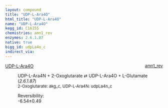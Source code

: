 ```yaml
---
layout: compound
title: "UDP-L-Ara4O"
html_title: "UDP-L-Ara4O"
name: "UDP-L-Ara4O"
kegg_id: C16155
chemistries: amn1_rev
enzymes: 2.6.1.87
native: true
bigg_id: udpLa4o_c
indirect_via: 
---
```

<dl><dt class='rs-product'><a href='/compounds/C16155' class='link-dark' data-bs-toggle='tooltip' data-bs-html='true' data-bs-title='KEGG: C16155'>UDP-L-Ara4O</a><span style='float: right; max-width: 40%'><a href='/chemistries/amn1_rev' class='link-dark opacity-50' style='font-size: small; word-wrap: anywhere;'>amn1_rev</a></span></dt><dd><p>UDP-L-Ara4N + 2-Oxoglutarate &#8644; UDP-L-Ara4O + L-Glutamate (<i>2.6.1.87</i>)<br /><span style='font-size: small;'><span data-bs-toggle='tooltip' data-bs-html='true' data-bs-title='KEGG: C00026'>2-Oxoglutarate</span>: akg_c, <span data-bs-toggle='tooltip' data-bs-html='true' data-bs-title='KEGG: C16153'>UDP-L-Ara4N</span>: udpLa4n_c</span><br /><div class="reversibility_info">Reversibility: <div class="progress" style="flex-direction: row-reverse;"><div class="progress-bar bg-success" role="progressbar" style="width: 65.38%" aria-valuenow="-6.537515509948905" aria-valuemin="0" aria-valuemax="10"></div><div class="progress-bar bg-warning" role="progressbar" style="width: 4.89%" aria-valuenow="-6.537515509948905" aria-valuemin="0" aria-valuemax="10"></div></div><span>-6.54&plusmn;0.49</span><div class="progress"><div class="progress-bar bg-danger" role="progressbar" style="width: 0%" aria-valuenow="-6.537515509948905" aria-valuemin="0" aria-valuemax="10"></div></div></div></p><dl></dl></dd></dl>